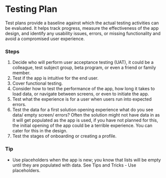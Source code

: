 # Testing Plan

Test plans provide a baseline against which the actual testing activities can be evaluated. It helps track progress, measure the effectiveness of the app design, and identify any usability issues, errors, or missing functionality and avoid a compromised user experience.

### Steps

1. Decide who will perform user acceptance testing (UAT), it could be a colleague, test subject group, beta program, or even a friend or family member.
2. Test if the app is intuitive for the end user.
3. Cover functional testing.
4. Consider how to test the performance of the app, how long it takes to load data, or navigate between screens, or even to initiate the app.
5. Test what the experience is for a user when users run into expected errors.
6. Test the data for a first solution opening experience what do you see data/ empty screen/ errors? Often the solution might not have data in as it will get populated as the app is used, if you have not planned for this, the initial opening of the app could be a terrible experience. You can cater for this in the design.
7. Test the stages of onboarding or creating a profile.

### Tip

- Use placeholders when the app is new; you know that lists will be empty until they are populated with data. See Tips and Tricks - Use placeholders.

